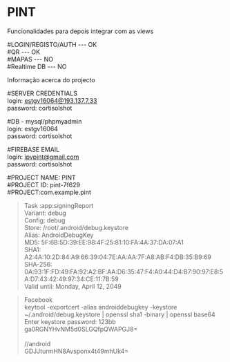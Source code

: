 # PINT


<bold>Funcionalidades para depois integrar com as views<bold>
 
#LOGIN/REGISTO/AUTH --- OK<br>
#QR --- OK<br>
#MAPAS --- NO <br>
#Realtime DB --- NO <br>





<bold>Informação acerca do projecto<bold>
  
#SERVER CREDENTIALS<br>
login: estgv16064@193.137.7.33<br>
password: cortisolshot

#DB - mysql/phpmyadmin<br>
login: estgv16064<br>
password: cortisolshot

#FIREBASE EMAIL<br> 
login: ipvpint@gmail.com<br>
password: cortisolshot

#PROJECT NAME: PINT<br>
#PROJECT ID: pint-7f629<br>
#PROJECT:com.example.pint

> Task :app:signingReport<br>
Variant: debug<br>
Config: debug<br>
Store: /root/.android/debug.keystore<br>
Alias: AndroidDebugKey<br>
MD5: 5F:6B:5D:39:EE:98:4F:25:81:10:FA:4A:37:DA:07:A1<br>
SHA1: A2:4A:10:2D:84:A9:66:39:04:7E:AA:AA:7F:A8:AB:F4:DB:35:B9:69<br>
SHA-256: 0A:93:1F:FD:49:FA:92:A2:BF:AA:D6:35:47:F4:A0:44:D4:B7:90:97:E8:5A:D7:43:42:49:97:34:CE:11:7B:59<br>
Valid until: Monday, April 12, 2049


>Facebook<br>
keytool -exportcert -alias androiddebugkey -keystore ~/.android/debug.keystore | openssl sha1 -binary | openssl base64<br>
Enter keystore password:  123bb<br>
ga0RGNYHvNM5d0SLGQfpQWAPGJ8=<br><br>
//android<br>
GDJJturmHN8Avsponx4t49mhUk4=
